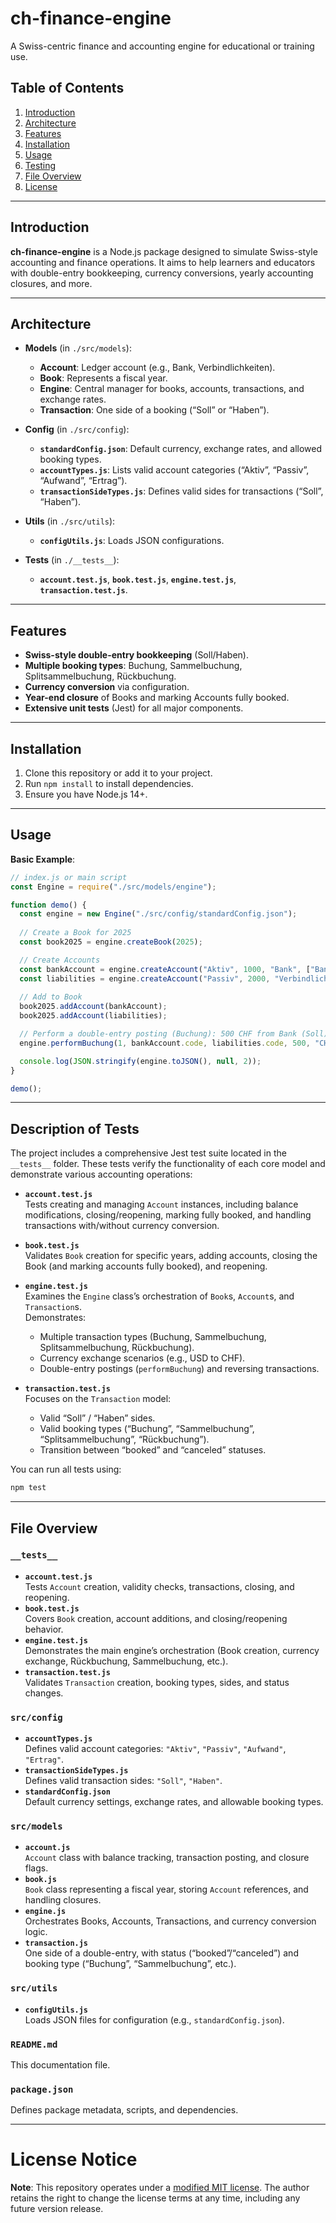 # ch-finance-engine

A Swiss-centric finance and accounting engine for educational or training use.

## Table of Contents
1. [Introduction](#introduction)  
2. [Architecture](#architecture)  
3. [Features](#features)  
4. [Installation](#installation)  
5. [Usage](#usage)  
6. [Testing](#testing)  
7. [File Overview](#file-overview)  
8. [License](#license)  

---

## Introduction

**ch-finance-engine** is a Node.js package designed to simulate Swiss-style accounting and finance operations. It aims to help learners and educators with double-entry bookkeeping, currency conversions, yearly accounting closures, and more.

---

## Architecture

- **Models** (in `./src/models`):
  - **Account**: Ledger account (e.g., Bank, Verbindlichkeiten).  
  - **Book**: Represents a fiscal year.  
  - **Engine**: Central manager for books, accounts, transactions, and exchange rates.  
  - **Transaction**: One side of a booking (“Soll” or “Haben”).  

- **Config** (in `./src/config`):
  - **`standardConfig.json`**: Default currency, exchange rates, and allowed booking types.  
  - **`accountTypes.js`**: Lists valid account categories (“Aktiv”, “Passiv”, “Aufwand”, “Ertrag”).  
  - **`transactionSideTypes.js`**: Defines valid sides for transactions (“Soll”, “Haben”).  

- **Utils** (in `./src/utils`):
  - **`configUtils.js`**: Loads JSON configurations.

- **Tests** (in `./__tests__`):  
  - **`account.test.js`**, **`book.test.js`**, **`engine.test.js`**, **`transaction.test.js`**.

---

## Features

- **Swiss-style double-entry bookkeeping** (Soll/Haben).  
- **Multiple booking types**: Buchung, Sammelbuchung, Splitsammelbuchung, Rückbuchung.  
- **Currency conversion** via configuration.  
- **Year-end closure** of Books and marking Accounts fully booked.  
- **Extensive unit tests** (Jest) for all major components.

---

## Installation

1. Clone this repository or add it to your project.  
2. Run `npm install` to install dependencies.  
3. Ensure you have Node.js 14+.

---

## Usage

**Basic Example**:

```js
// index.js or main script
const Engine = require("./src/models/engine");

function demo() {
  const engine = new Engine("./src/config/standardConfig.json");
  
  // Create a Book for 2025
  const book2025 = engine.createBook(2025);

  // Create Accounts
  const bankAccount = engine.createAccount("Aktiv", 1000, "Bank", ["BankKonto"], 5000.0);
  const liabilities = engine.createAccount("Passiv", 2000, "Verbindlichkeiten L+L", ["Kreditoren"], 0.0);
  
  // Add to Book
  book2025.addAccount(bankAccount);
  book2025.addAccount(liabilities);

  // Perform a double-entry posting (Buchung): 500 CHF from Bank (Soll) to Liabilities (Haben)
  engine.performBuchung(1, bankAccount.code, liabilities.code, 500, "CHF", "Initial Payment");

  console.log(JSON.stringify(engine.toJSON(), null, 2));
}

demo();
```

---

## Description of Tests

The project includes a comprehensive Jest test suite located in the `__tests__` folder. These tests verify the functionality of each core model and demonstrate various accounting operations:

- **`account.test.js`**  
  Tests creating and managing `Account` instances, including balance modifications, closing/reopening, marking fully booked, and handling transactions with/without currency conversion.

- **`book.test.js`**  
  Validates `Book` creation for specific years, adding accounts, closing the Book (and marking accounts fully booked), and reopening.

- **`engine.test.js`**  
  Examines the `Engine` class’s orchestration of `Book`s, `Account`s, and `Transaction`s.  
  Demonstrates:
  - Multiple transaction types (Buchung, Sammelbuchung, Splitsammelbuchung, Rückbuchung).
  - Currency exchange scenarios (e.g., USD to CHF).
  - Double-entry postings (`performBuchung`) and reversing transactions.

- **`transaction.test.js`**  
  Focuses on the `Transaction` model:  
  - Valid “Soll” / “Haben” sides.  
  - Valid booking types (“Buchung”, “Sammelbuchung”, “Splitsammelbuchung”, “Rückbuchung”).  
  - Transition between “booked” and “canceled” statuses.  

You can run all tests using:

```bash
npm test
```

---

## File Overview

### `__tests__`
- **`account.test.js`**  
  Tests `Account` creation, validity checks, transactions, closing, and reopening.
- **`book.test.js`**  
  Covers `Book` creation, account additions, and closing/reopening behavior.
- **`engine.test.js`**  
  Demonstrates the main engine’s orchestration (Book creation, currency exchange, Rückbuchung, Sammelbuchung, etc.).
- **`transaction.test.js`**  
  Validates `Transaction` creation, booking types, sides, and status changes.

### `src/config`
- **`accountTypes.js`**  
  Defines valid account categories: `"Aktiv"`, `"Passiv"`, `"Aufwand"`, `"Ertrag"`.
- **`transactionSideTypes.js`**  
  Defines valid transaction sides: `"Soll"`, `"Haben"`.
- **`standardConfig.json`**  
  Default currency settings, exchange rates, and allowable booking types.

### `src/models`
- **`account.js`**  
  `Account` class with balance tracking, transaction posting, and closure flags.
- **`book.js`**  
  `Book` class representing a fiscal year, storing `Account` references, and handling closures.
- **`engine.js`**  
  Orchestrates Books, Accounts, Transactions, and currency conversion logic.
- **`transaction.js`**  
  One side of a double-entry, with status (“booked”/“canceled”) and booking type (“Buchung”, “Sammelbuchung”, etc.).

### `src/utils`
- **`configUtils.js`**  
  Loads JSON files for configuration (e.g., `standardConfig.json`).

### `README.md`
This documentation file.

### `package.json`
Defines package metadata, scripts, and dependencies.

---

# License Notice

**Note**: This repository operates under a [modified MIT license](LICENSE). The author retains the right to change the license terms at any time, including any future version release.

